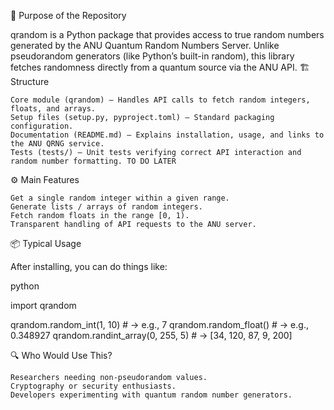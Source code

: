 📌 Purpose of the Repository

qrandom is a Python package that provides access to true random numbers generated by the ANU Quantum Random Numbers Server. Unlike pseudorandom generators (like Python’s built-in random), this library fetches randomness directly from a quantum source via the ANU API.
🏗️ Structure

    Core module (qrandom) – Handles API calls to fetch random integers, floats, and arrays.
    Setup files (setup.py, pyproject.toml) – Standard packaging configuration.
    Documentation (README.md) – Explains installation, usage, and links to the ANU QRNG service.
    Tests (tests/) – Unit tests verifying correct API interaction and random number formatting. TO DO LATER

⚙️ Main Features

    Get a single random integer within a given range.
    Generate lists / arrays of random integers.
    Fetch random floats in the range [0, 1).
    Transparent handling of API requests to the ANU server.

📦 Typical Usage

After installing, you can do things like:

python

import qrandom

qrandom.random_int(1, 10)   # → e.g., 7
qrandom.random_float()      # → e.g., 0.348927
qrandom.randint_array(0, 255, 5)  # → [34, 120, 87, 9, 200]

🔍 Who Would Use This?

    Researchers needing non-pseudorandom values.
    Cryptography or security enthusiasts.
    Developers experimenting with quantum random number generators.
